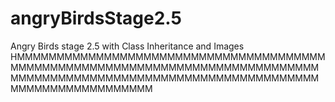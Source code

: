 # angryBirdsStage2.5
Angry Birds stage 2.5 with Class Inheritance and Images
HMMMMMMMMMMMMMMMMMMMMMMMMMMMMMMMMMMMMMMMMMMMMMMMMMMMMMMMMMMMMMMMMMMMMMMMMMMMMMMMMMMMMMMMMMMMMMMMMMMMMMMMMMMMMMMMMMMMMMMMMMMMMMMMMMMMMMMM
